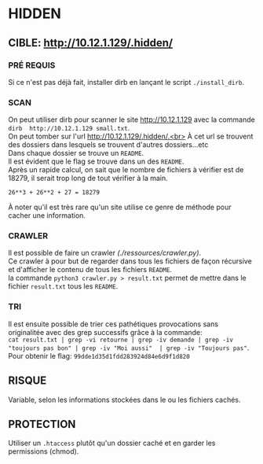 # HIDDEN

## CIBLE: http://10.12.1.129/.hidden/

### PRÉ REQUIS

Si ce n'est pas déjà fait, installer dirb en lançant le script `./install_dirb`.

### SCAN

On peut utiliser dirb pour scanner le site http://10.12.1.129 avec la commande `dirb  http://10.12.1.129 small.txt`.<br>
On peut tomber sur l'url http://10.12.1.129/.hidden/.<br>
À cet url se trouvent des dossiers dans lesquels se trouvent d'autres dossiers...etc<br>
Dans chaque dossier se trouve un `README`.<br>
Il est évident que le flag se trouve dans un des `README`.<br>
Après un rapide calcul, on sait que le nombre de fichiers à vérifier est de 18279, il serait trop long de tout vérifier à la main.
```
26**3 + 26**2 + 27 = 18279
```

À noter qu'il est très rare qu'un site utilise ce genre de méthode pour cacher une information.<br>

### CRAWLER

Il est possible de faire un crawler _(./ressources/crawler.py)_.<br>
Ce crawler à pour but de regarder dans tous les fichiers de façon récursive et d'afficher le contenu de tous les fichiers `README`.<br>
la commande `python3 crawler.py > result.txt` permet de mettre dans le fichier `result.txt` tous les `README`.

### TRI

Il est ensuite possible de trier ces pathétiques provocations sans originalitée avec des grep successifs grâce à la commande:<br>
`cat result.txt | grep -vi retourne | grep -iv demande | grep -iv "toujours pas bon" | grep -iv "Moi aussi"  | grep -iv "Toujours pas"`.<br>
Pour obtenir le flag: `99dde1d35d1fdd283924d84e6d9f1d820`

## RISQUE

Variable, selon les informations stockées dans le ou les fichiers cachés.

## PROTECTION

Utiliser un `.htaccess` plutôt qu'un dossier caché et en garder les permissions (chmod).
